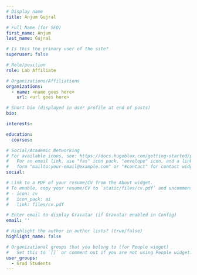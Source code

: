 ```yaml
---
# Display name
title: Anjum Gujral

# Full Name (for SEO)
first_name: Anjum
last_name: Gujral

# Is this the primary user of the site?
superuser: false

# Role/position
role: Lab Affiliate

# Organizations/Affiliations
organizations:
  - name: <name goes here>
    url: <url goes here>

# Short bio (displayed in user profile at end of posts)
bio:

interests:

education:
  courses:

# Social/Academic Networking
# For available icons, see: https://docs.hugoblox.com/getting-started/page-builder/#icons
#   For an email link, use "fas" icon pack, "envelope" icon, and a link in the
#   form "mailto:your-email@example.com" or "#contact" for contact widget.
social:

# Link to a PDF of your resume/CV from the About widget.
# To enable, copy your resume/CV to `static/files/cv.pdf` and uncomment the lines below.
# - icon: cv
#   icon_pack: ai
#   link: files/cv.pdf

# Enter email to display Gravatar (if Gravatar enabled in Config)
email: ''

# Highlight the author in author lists? (true/false)
highlight_name: false

# Organizational groups that you belong to (for People widget)
#   Set this to `[]` or comment out if you are not using People widget.
user_groups:
  - Grad Students
---
```

